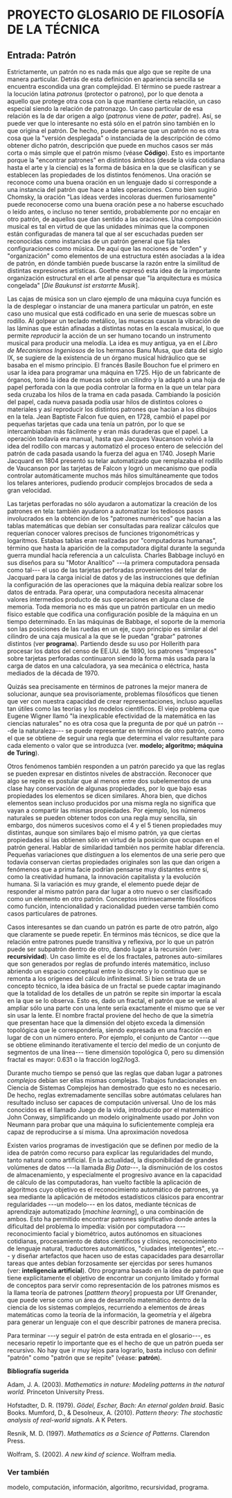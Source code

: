 PROYECTO GLOSARIO DE FILOSOFÍA DE LA TÉCNICA
============================================

Entrada: Patrón
---------------


Estrictamente, un patrón no es nada más que algo que se repite de una
manera particular. Detrás de esta definición en apariencia sencilla se
encuentra escondida una gran complejidad. El término se puede rastrear a
la locución latina *patronus* (protector o patrono), por lo que denota a
aquello que protege otra cosa con la que mantiene cierta relación, un
caso especial siendo la relación de patronazgo. Un caso particular de
esa relación es la de dar origen a algo (*patronus* viene de *pater*,
padre). Así, se puede ver que lo interesante no está sólo en el patrón
sino también en lo que origina el patrón. De hecho, puede pensarse que
un patrón no es otra cosa que la "versión desplegada" o instanciada de
la descripción de cómo obtener dicho patrón, descripción que puede en
muchos casos ser más corta o más simple que el patrón mismo (véase
**Código**). Esto es importante porque la "encontrar patrones" en
distintos ámbitos (desde la vida cotidiana hasta el arte y la ciencia)
es la forma de básica en la que se clasifican y se establecen las
propiedades de los distintos fenómenos. Una oración se reconoce como una
buena oración en un lenguaje dado si corresponde a una instancia del
patrón que hace a tales operaciones. Como bien sugirió Chomsky, la
oración "Las ideas verdes incoloras duermen furiosamente" puede
reconocerse como una buena oración pese a no haberse escuchado o leído
antes, o incluso no tener sentido, probablemente por no encajar en otro
patrón, de aquellos que dan sentido a las oraciones. Una composición
musical es tal en virtud de que las unidades mínimas que la componen
están configuradas de manera tal que al ser escuchadas pueden ser
reconocidas como instancias de un patrón general que fija tales
configuraciones como música. De aquí que las nociones de "orden" y
"organización" como elementos de una estructura estén asociadas a la
idea de patrón, en dónde también puede buscarse la razón entre la
similitud de distintas expresiones artísticas. Goethe expresó esta idea
de la importante organización estructural en el arte al pensar que "la
arquitectura es música congelada" \[*Die Baukunst ist erstarrte
Musik*\].

Las cajas de música son un claro ejemplo de una máquina cuya función es
la de desplegar o instanciar de una manera particular un patrón, en este
caso uno musical que está codificado en una serie de muescas sobre un
rodillo. Al golpear un teclado metálico, las muescas causan la vibración
de las láminas que están afinadas a distintas notas en la escala
musical, lo que permite *reproducir* la acción de un ser humano tocando
un instrumento musical para producir una melodía. La idea es muy
antigua, ya en el *Libro de Mecanismos Ingeniosos* de los hermanos Banu
Musa, que data del siglo IX, se sugiere de la existencia de un órgano
musical hidráulico que se basaba en el mismo principio. El francés
Basile Bouchon fue el primero en usar la idea para programar una máquina
en 1725. Hijo de un fabricante de órganos, tomó la idea de muecas sobre
un cilindro y la adaptó a una hoja de papel perforada con la que podía
controlar la forma en la que un telar para seda cruzaba los hilos de la
trama en cada pasada. Cambiando la posición del papel, cada nueva pasada
podía usar hilos de distintos colores o materiales y así reproducir los
distintos patrones que hacían a los dibujos en la tela. Jean Baptiste
Falcon fue quien, en 1728, cambió el papel por pequeñas tarjetas que
cada una tenía un patrón, por lo que se intercambiaban más fácilmente y
eran más duraderas que el papel. La operación todavía era manual, hasta
que Jacques Vaucanson volvió a la idea del rodillo con marcas y
automatizó el proceso entero de selección del patrón de cada pasada
usando la fuerza del agua en 1740. Joseph Marie Jacquard en 1804
presentó su telar automatizado que remplazaba el rodillo de Vaucanson
por las tarjetas de Falcon y logró un mecanismo que podía controlar
automáticamente muchos más hilos simultáneamente que todos los telares
anteriores, pudiendo producir complejos brocados de seda a gran
velocidad.

Las tarjetas perforadas no sólo ayudaron a automatizar la creación de
los patrones en tela: también ayudaron a automatizar los tediosos pasos
involucrados en la obtención de los "patrones numéricos" que hacían a
las tablas matemáticas que debían ser consultadas para realizar cálculos
que requerían conocer valores precisos de funciones trigonométricas y
logaritmos. Estabas tablas eran realizadas por "computadoras humanas",
término que hasta la aparición de la computadora digital durante la
segunda guerra mundial hacía referencia a un calculista. Charles Babbage
incluyó en sus diseños para su "Motor Analítico" ---la primera
computadora pensada como tal--- el uso de las tarjetas perforadas
provenientes del telar de Jacquard para la carga inicial de datos y de
las instrucciones que definían la configuración de las operaciones que
la máquina debía realizar sobre los datos de entrada. Para operar, una
computadora necesita almacenar valores intermedios producto de sus
operaciones en alguna clase de memoria. Toda memoria no es más que un
patrón particular en un medio físico estable que codifica una
configuración posible de la máquina en un tiempo determinado. En las
máquinas de Babbage, el soporte de la memoria son las posiciones de las
ruedas en un eje, cuyo principio es similar al del cilindro de una caja
musical a la que se le puedan "grabar" patrones distintos (ver
**programa**). Partiendo desde su uso por Hollerith para procesar los
datos del censo de EE.UU. de 1890, los patrones "impresos" sobre
tarjetas perforadas continuaron siendo la forma más usada para la carga
de datos en una calculadora, ya sea mecánica o eléctrica, hasta mediados
de la década de 1970.

Quizás sea precisamente en términos de patrones la mejor manera de
solucionar, aunque sea provisoriamente, problemas filosóficos que tienen
que ver con nuestra capacidad de crear representaciones, incluso
aquellas tan útiles como las teorías y los modelos científicos. El viejo
problema que Eugene Wigner llamó "la inexplicable efectividad de la
matemática en las ciencias naturales" no es otra cosa que la pregunta de
por qué un patrón ---de la naturaleza--- se puede representar en
términos de otro patrón, como el que se obtiene de seguir una regla que
determina el valor resultante para cada elemento o valor que se
introduzca (ver. **modelo; algoritmo; máquina de Turing**).

Otros fenómenos también responden a un patrón parecido ya que las reglas
se pueden expresar en distintos niveles de abstracción. Reconocer que
algo se repite es postular que al menos entre dos subelementos de una
clase hay conservación de algunas propiedades, por lo que bajo esas
propiedades los elementos se dicen similares. Ahora bien, que dichos
elementos sean incluso producidos por una misma regla no significa que
vayan a compartir las mismas propiedades. Por ejemplo, los números
naturales se pueden obtener todos con una regla muy sencilla, sin
embargo, dos números sucesivos como el 4 y el 5 tienen propiedades muy
distintas, aunque son similares bajo el mismo patrón, ya que ciertas
propiedades sí las obtienen sólo en virtud de la posición que ocupan en
el patrón general. Hablar de similaridad también nos permite hablar
diferencia. Pequeñas variaciones que *distinguen* a los elementos de una
serie pero que todavía conservan ciertas propiedades originales son las
que dan origen a fenómenos que a prima facie podrían pensarse muy
distantes entre sí, como la creatividad humana, la innovación
capitalista y la evolución humana. Si la variación es muy grande, el
elemento puede dejar de responder al mismo patrón para dar lugar a otro
nuevo o ser clasificado como un elemento en otro patrón. Conceptos
intrínsecamente filosóficos como función, intencionalidad y racionalidad
pueden verse también como casos particulares de patrones.

Casos interesantes se dan cuando un patrón es parte de otro patrón, algo
que claramente se puede repetir. En términos más técnicos, se dice que
la relación entre patrones puede transitiva y reflexiva, por lo que un
patrón puede ser subpatrón dentro de otro, dando lugar a la recursión
(ver: **recursividad**). Un caso límite es el de los fractales, patrones
auto-similares que son generados por reglas de profundo interés
matemático, incluso abriendo un espacio conceptual entre lo discreto y
lo continuo que se remonta a los orígenes del cálculo infinitesimal. Si
bien se trata de un concepto técnico, la idea básica de un fractal se
puede captar imaginando que la totalidad de los detalles de un patrón se
repite sin importar la escala en la que se lo observa. Esto es, dado un
fractal, el patrón que se vería al ampliar sólo una parte con una lente
sería exactamente el mismo que se ver sin usar la lente. El nombre
fractal proviene del hecho de que la simetría que presentan hace que la
dimensión del objeto exceda la dimensión topológica que le
correspondería, siendo expresada en una fracción en lugar de con un
número entero. Por ejemplo, el conjunto de Cantor ---que se obtiene
eliminando iterativamente el tercio del medio de un conjunto de
segmentos de una línea--- tiene dimensión topológica 0, pero su
dimensión fractal es mayor: 0.631 o la fracción log2/log3.

Durante mucho tiempo se pensó que las reglas que daban lugar a patrones
*complejos* debían ser ellas mismas complejas. Trabajos fundacionales en
Ciencia de Sistemas Complejos han demostrado que esto no es necesario.
De hecho, reglas extremadamente sencillas sobre autómatas celulares han
resultado incluso ser capaces de computación universal. Uno de los más
conocidos es el llamado Juego de la vida, introducido por el matemático
John Conway, simplificando un modelo originalmente usado por John von
Neumann para probar que una máquina lo suficientemente compleja era
capaz de reproducirse a sí misma. Una aproximación novedosa

Existen varios programas de investigación que se definen por medio de la
idea de patrón como recurso para explicar las regularidades del mundo,
tanto natural como artificial. En la actualidad, la disponibilidad de
grandes volúmenes de datos ---la llamada *Big Data*---, la disminución
de los costos de almacenamiento, y especialmente el progresivo avance en
la capacidad de cálculo de las computadoras, han vuelto factible la
aplicación de algoritmos cuyo objetivo es el reconocimiento automático
de patrones, ya sea mediante la aplicación de métodos estadísticos
clásicos para encontrar regularidades ---un modelo--- en los datos,
mediante técnicas de aprendizaje automatizado \[*machine learning*\], o
una combinación de ambos. Esto ha permitido encontrar patrones
significativo donde antes la dificultad del problema lo impedía: visión
por computadora --- reconocimiento facial y biométrico, autos autónomos
en situaciones cotidianas, procesamiento de datos científicos y
clínicos, reconocimiento de lenguaje natural, traductores automáticos,
"ciudades inteligentes", etc.--- y diseñar artefactos que hacen uso de
estas capacidades para desarrollar tareas que antes debían forzosamente
ser ejercidas por seres humanos (ver: **inteligencia artificial**). Otro
programa basado en la idea de patrón que tiene explícitamente el
objetivo de encontrar un conjunto limitado y formal de conceptos para
servir como representación de los patrones mismos es la llama teoría de
patrones \[*patttern theory*\] propuesta por Ulf Grenander, que puede
verse como un área de desarrollo matemático dentro de la ciencia de los
sistemas complejos, recurriendo a elementos de áreas matemáticas como la
teoría de la información, la geometría y el álgebra para generar un
lenguaje con el que describir patrones de manera precisa.

Para terminar ---y seguir el patrón de esta entrada en el glosario---,
es necesario repetir lo importante que es el hecho de que un patrón
pueda ser recursivo. No hay que ir muy lejos para lograrlo, basta
incluso con definir "patrón" como "patrón que se repite" (véase:
**patrón**).

**Bibliografía sugerida**

Adam, J. A. (2003). *Mathematics in nature: Modeling patterns in the
natural world.* Princeton University Press.

Hofstadter, D. R. (1979). *Gödel, Escher, Bach: An eternal golden
braid*. Basic Books. Mumford, D., & Desolneux, A. (2010). *Pattern
theory: The stochastic analysis of real-world signals*. A K Peters.

Resnik, M. D. (1997). *Mathematics as a Science of Patterns*. Clarendon
Press.

Wolfram, S. (2002). *A new kind of science*. Wolfram media.

### Ver también

modelo, computación, información, algoritmo, recursividad, programa.
